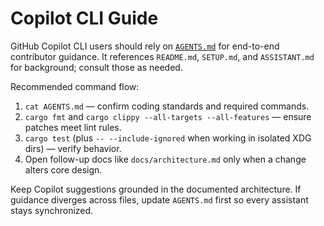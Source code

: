 # Copilot CLI Guide

GitHub Copilot CLI users should rely on [`AGENTS.md`](AGENTS.md) for end-to-end contributor guidance. It references `README.md`, `SETUP.md`, and `ASSISTANT.md` for background; consult those as needed.

Recommended command flow:
1. `cat AGENTS.md` — confirm coding standards and required commands.
2. `cargo fmt` and `cargo clippy --all-targets --all-features` — ensure patches meet lint rules.
3. `cargo test` (plus `-- --include-ignored` when working in isolated XDG dirs) — verify behavior.
4. Open follow-up docs like `docs/architecture.md` only when a change alters core design.

Keep Copilot suggestions grounded in the documented architecture. If guidance diverges across files, update `AGENTS.md` first so every assistant stays synchronized.
